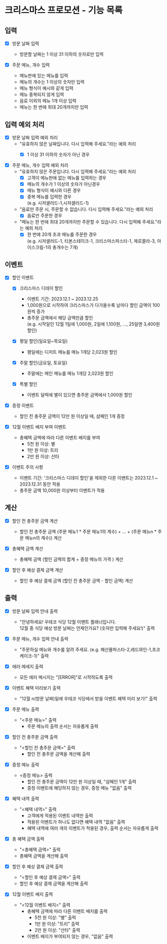 # 크리스마스 프로모션 - 기능 목록

## 입력

- [x] 방문 날짜 입력
    - 방문할 날짜는 1 이상 31 이하의 숫자로만 입력


- [x] 주문 메뉴, 개수 입력
    - 메뉴판에 있는 메뉴를 입력
    - 메뉴의 개수는 1 이상의 숫자만 입력
    - 메뉴 형식이 예시와 같게 입력
    - 메뉴 중복되지 않게 입력
    - 음료 이외의 메뉴 1개 이상 입력
    - 메뉴는 한 번에 최대 20개까지만 입력

## 입력 예외 처리

- [x] 방문 날짜 입력 예외 처리
    - "유효하지 않은 날짜입니다. 다시 입력해 주세요."라는 예외 처리
        - [x] 1 이상 31 이하의 숫자가 아닌 경우


- [x] 주문 메뉴, 개수 입력 예외 처리
    - "유효하지 않은 주문입니다. 다시 입력해 주세요."라는 예외 처리
        - [x] 고객이 메뉴판에 없는 메뉴를 입력하는 경우
        - [x] 메뉴의 개수가 1 이상의 숫자가 아닌경우
        - [x] 메뉴 형식이 예시와 다른 경우
        - [x] 중복 메뉴를 입력한 경우
          <br>(e.g. 시저샐러드-1,시저샐러드-1)

    - "음료만 주문 시, 주문할 수 없습니다. 다시 입력해 주세요."라는 예외 처리
        - [x] 음료만 주문한 경우

    - "메뉴는 한 번에 최대 20개까지만 주문할 수 있습니다. 다시 입력해 주세요."라는 예외 처리
        - [x] 한 번에 20개 초과 매뉴룰 주문한 경우
          <br>(e.g. 시저샐러드-1, 티본스테이크-1, 크리스마스파스타-1, 제로콜라-3, 아이스크림-1의 총개수는 7개)

## 이벤트

- [x] 할인 이벤트
    - [x] 크리스마스 디데이 할인
        - 이벤트 기간: 2023.12.1 ~ 2023.12.25
        - 1,000원으로 시작하여 크리스마스가 다가올수록 날마다 할인 금액이 100원씩 증가
        - 총주문 금액에서 해당 금액만큼 할인
          <br>(e.g. 시작일인 12월 1일에 1,000원, 2일에 1,100원, ..., 25일엔 3,400원 할인)

    - [x] 평일 할인(일요일~목요일)
        - 평일에는 디저트 메뉴를 메뉴 1개당 2,023원 할인

    - [x] 주말 할인(금요일, 토요일)
        - 주말에는 메인 메뉴를 메뉴 1개당 2,023원 할인

    - [x] 특별 할인
        - 이벤트 달력에 별이 있으면 총주문 금액에서 1,000원 할인


- [x] 증정 이벤트
    - 할인 전 총주문 금액이 12만 원 이상일 때, 샴페인 1개 증정


- [x] 12월 이벤트 배지 부여 이벤트
    - 총혜택 금액에 따라 다른 이벤트 배지를 부여
        - 5천 원 이상: 별
        - 1만 원 이상: 트리
        - 2만 원 이상: 산타


- [x] 이벤트 주의 사항
    - 이벤트 기간: '크리스마스 디데이 할인'을 제외한 다른 이벤트는 2023.12.1 ~ 2023.12.31 동안 적용
    - 총주문 금액 10,000원 이상부터 이벤트가 적용

## 계산

- [x] 할인 전 총주문 금액 계산
    - 할인 전 총주문 금액 (주문 메뉴1 * 주문 메뉴1의 계수) + ... + (주문 메뉴n * 주문 메뉴n의 계수)) 계산


- [x] 총혜택 금액 계산
    - 총혜택 금액 (할인 금액의 합계 + 증정 메뉴의 가격 ) 계산


- [x] 할인 후 예상 결제 금액 계산
    - 할인 후 예상 결제 금액 (할인 전 총주문 금액 - 할인 금액) 계산

## 출력

- [x] 방문 날짜 입력 안내 출력
    - "안녕하세요! 우테코 식당 12월 이벤트 플래너입니다.<br>
      12월 중 식당 예상 방문 날짜는 언제인가요? (숫자만 입력해 주세요!)" 출력


- [x] 주문 메뉴, 개수 입력 안내 출력
    - "주문하실 메뉴와 개수를 알려 주세요. (e.g. 해산물파스타-2,레드와인-1,초코케이크-1)" 출력


- [x] 에러 메세지 출력
    - 모든 에러 메시지는 "[ERROR]"로 시작하도록 출력


- [x] 이벤트 혜택 미리보기 출력
    - "12월 n(방문 날짜)일에 우테코 식당에서 받을 이벤트 혜택 미리 보기!" 출력


- [x] 주문 메뉴 출력
    - "<주문 메뉴>" 출력
        - 주문 메뉴의 출력 순서는 자유롭게 출력


- [x] 할인 전 총주문 금액 출력
    - "<할인 전 총주문 금액>" 출력
        - 할인 전 총주문 금액을 계산해 출력


- [x] 증정 메뉴 출력
    - <증정 메뉴> 출력
        - 할인 전 총주문 금액이 12만 원 이상일 때, "샴페인 1개" 출력
        - 증정 이벤트에 해당하지 않는 경우, 증정 메뉴 "없음" 출력


- [x] 혜택 내역 출력
    - "<혜택 내역>" 출력
        - 고객에게 적용된 이벤트 내역만 출력
        - 적용된 이벤트가 하나도 없다면 혜택 내역 "없음" 출력
        - 혜택 내역에 여러 개의 이벤트가 적용된 경우, 출력 순서는 자유롭게 출력


- [x] 총 혜택 금액 출력
    - "<총혜택 금액>" 출력
    - 총혜택 금액을 계산해 출력


- [x] 할인 후 예상 결제 금액 출력
    - "<할인 후 예상 결제 금액>" 출력
    - 할인 후 예상 결제 금액을 계산해 출력


- [x] 12월 이벤트 배지 출력
    - "<12월 이벤트 배지>" 출력
        - 총혜택 금액에 따라 다른 이벤트 배지를 출력
            - 5천 원 이상: "별" 출력
            - 1만 원 이상: "트리" 출력
            - 2만 원 이상: "산타" 출력
        - 이벤트 배지가 부여되지 않는 경우, "없음" 출력
